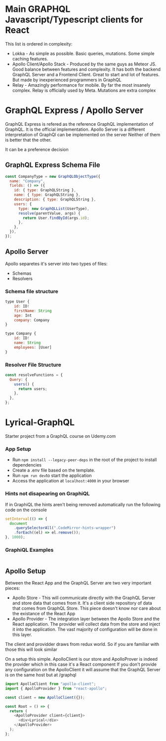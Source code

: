 # Main GRAPHQL Javascript/Typescript clients for React

This list is ordered in complexity:

- Lokka - As simple as possible. Basic queries, mutations. Some simple caching features.
- Apollo Client/Apollo Stack - Produced by the same guys as Meteor JS. Good balance between features and complexity. It has both the backend GraphQL Server and a Frontend Client. Great to start and lot of features. But made by inexperienced programmers in GraphQL
- Relay - Amazingly performance for mobile. By far the most insanely complex. Relay is officially used by Meta. Mutations are extra complex

# GraphQL Express / Apollo Server

GraphQL Express is refered as the reference GraphQL implementation of GraphQL. It is the official implementation.
Apollo Server is a different interpretation of GraphQl can be implemented on the server
Neither of them is better that the other.

It can be a preference decision

## GraphQL Express Schema File

```js
const CompanyType = new GraphQLObjectType({
  name: "Company",
  fields: () => ({
    id: { type: GraphQLString },
    name: { type: GraphQLString },
    description: { type: GraphQLString },
    users: {
      type: new GraphQLList(UserType),
      resolve(parentValue, args) {
        return User.findById(args.id);
      },
    },
  }),
});
```

## Apollo Server

Apollo separetes it's server into two types of files:

- Schemas
- Resolvers

### Schema file structure

```js
type User {
	id: ID!
	firstName: String
	age: Int
	company: Company
}

type Company {
	id: ID!
	name: String
	employees: [User]
}
```

### Resolver File Structure

```js
const resolveFunctions = {
  Query: {
    users() {
      return users;
    },
  },
};
```

# Lyrical-GraphQL

Starter project from a GraphQL course on Udemy.com

### App Setup

- Run `npm install --legacy-peer-deps` in the root of the project to install dependencies
- Create a .env file based on the template.
- Run `npm run dev`to start the application
- Access the application at `localhost:4000` in your browser

### Hints not disapearing on GraphiQL

If in GraphiQL the hints aren't being removed automatically run the following code on the console

```js
setInterval(() => {
  document
    .querySelectorAll(".CodeMirror-hints-wrapper")
    .forEach((el) => el.remove());
}, 1000);
```

### GraphiQL Examples

```graphql


```

## Apollo Setup

Between the React App and the GraphQL Server are two very important pieces:

- Apollo Store - This will communicate directly with the GraphQL Server and store data that comes from it. It's a client side repository of data that comes from GraphQL Store. This piece doesn't know nor care about the existance of the React App
- Apollo Provider - The integration layer between the Apollo Store and the React application. The provider will collect data from the store and inject it into the application. The vast majority of configuration will be done in this layer.

The client and providder draws from redux world. So if you are familiar with those this will look similar

On a setup this simple. ApolloClient is our store and ApolloProver is indeed the provider which in this case it's a React component
If you don't provide any configuration on the ApolloClient it will assume that the GraphQL Server is on the same host but at /graphql

```js
import ApolloClient from "apollo-client";
import { ApolloProvider } from "react-apollo";

const client = new ApolloClient({});

const Root = () => {
  return (
    <ApolloProvider client={client}>
      <div>Lyrical</div>
    </ApolloProvider>
  );
};
```
